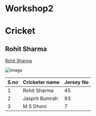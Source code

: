 # Workshop2
# Cricket

## Rohit Sharma

[Rohit Sharma](https://www.google.com/search?q=Rohit+Sharma&tbm=isch&ved=2ahUKEwi0ttWP_ND0AhVQMLcAHWPlDxAQ2-cCegQIABAA&oq=Rohit+Sharma&gs_lcp=CgNpbWcQAzIHCAAQsQMQQzIICAAQgAQQsQMyBAgAEEMyCwgAEIAEELEDEIMBMgQIABBDMgUIABCABDIFCAAQgAQyBQgAEIAEMggIABCABBCxAzILCAAQgAQQsQMQgwE6CggAELEDEIMBEENQ2glY8xpgkhxoAHAAeACAAZcBiAGmDZIBBDAuMTOYAQCgAQGqAQtnd3Mtd2l6LWltZ8ABAQ&sclient=img&ei=6PKuYbSiA9Dg3LUP48q_gAE&bih=670&biw=1301&client=ubuntu&hs=OIC#imgrc=sJ4kmviiY5UOMM)

![image](https://p.imgci.com/db/PICTURES/CMS/280500/280586.13.jpg)

S.no|Cricketer name|Jersey No
----|--------------|---------
1|Rohit Sharma|45
2|Jasprit Bumrah|93
3|M S Dhoni|7
